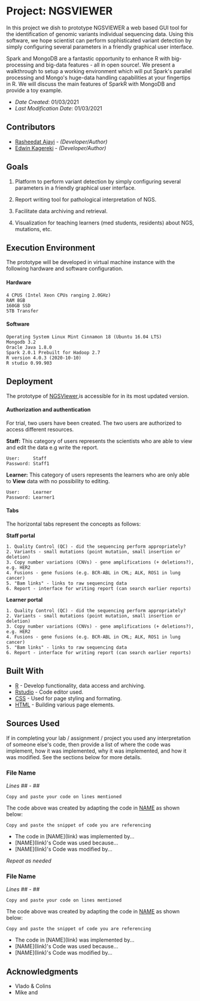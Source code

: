 <!--- The following README.md sample file was adapted from https://gist.github.com/PurpleBooth/109311bb0361f32d87a2#file-readme-template-md by Gabriella Mosquera for academic use ---> 
<!--- You may delete any comments in this sample README.md file. If needing to use as a .txt file then simply delete all comments, edit as needed, and save as a README.txt file --->

# Project: NGSVIEWER

In this project we dish to prototype NGSVIEWER a web based GUI tool for the identification of genomic variants  individual sequencing data. Using this software, we hope scientist  can perform sophisticated variant detection by simply configuring several parameters in a friendly graphical user interface.

Spark and MongoDB are a fantastic opportunity to enhance R with big-processing and big-data features - all in open source!. We present a walkthrough to setup a working environment which will put Spark's parallel
processing and Mongo's huge-data handling capabilities at your fingertips in R. We will discuss the main features of SparkR with MongoDB and provide a toy example.

* *Date Created*: 01/03/2021
* *Last Modification Date*: 01/03/2021

## Contributors

* [Rasheedat Ajayi](Rasheedat.Ajayi@dal.ca) - *(Developer/Author)*
* [Edwin Kagereki](Kagereki@dal.ca) - *(Developer/Author)*


<!---* [Edwin M. Kagereki](Kagereki@dal.ca) - *(Role)*
* [Name](email@dal.ca) - *(Role)*
* [Name](email@dal.ca) - *(Role)*
* [Name](email@dal.ca) - *(Role)*
* [Name](email@dal.ca) - *(Role)*--->



## Goals

1) Platform to perform  variant detection by simply configuring several parameters in a friendly graphical user interface.

2) Report writing tool for pathological interpretation of NGS.

3) Facilitate  data archiving and retrieval.

3) Visualization for teaching learners (med students, residents) about NGS, mutations, etc.


## Execution Environment

The prototype will be developed in virtual machine instance with the following hardware and software configuration.

#### Hardware


```
4 CPUS (Intel Xeon CPUs ranging 2.0GHz)
RAM 8GB
160GB SSD
5TB Transfer

```

#### Software

```
Operating System Linux Mint Cinnamon 18 (Ubuntu 16.04 LTS)
Mongodb 3.2
Oracle Java 1.8.0
Spark 2.0.1 Prebuilt for Hadoop 2.7
R version 4.0.3 (2020-10-10)
R studio 0.99.903

```


## Deployment

The prototype  of  [NGSVIewer](https://ngsviewer.shinyapps.io/NGSViewer/),is accessible for in its most updated version.

#### Authorization and authentication

For trial, two users have been created. The two users are authorized to access different resources.

**Staff:** This category of users represents the scientists who are able to view and edit the data e.g write the report. 
```
User:     Staff
Password: Staff1

```

**Learner:** This category of users represents the learners who are only able to **View** data with no possibility to editing.

```
User:     Learner
Password: Learner1

```
#### Tabs

The horizontal tabs represent the concepts as follows: 


**Staff portal**

```
1. Quality Control (QC) - did the sequencing perform appropriately?
2. Variants - small mutations (point mutation, small insertion or deletion)
3. Copy number variations (CNVs) - gene amplifications (+ deletions?), e.g. HER2
4. Fusions - gene fusions (e.g. BCR-ABL in CML; ALK, ROS1 in lung cancer)
5. "Bam links" - links to raw sequencing data
6. Report - interface for writing report (can search earlier reports)
```

**Learner portal**

```
1. Quality Control (QC) - did the sequencing perform appropriately?
2. Variants - small mutations (point mutation, small insertion or deletion)
3. Copy number variations (CNVs) - gene amplifications (+ deletions?), e.g. HER2
4. Fusions - gene fusions (e.g. BCR-ABL in CML; ALK, ROS1 in lung cancer)
5. "Bam links" - links to raw sequencing data
6. Report - interface for writing report (can search earlier reports)
```



## Built With

<!--- Provide a list of the frameworks used to build this application, your list should include the name of the framework used, the url where the framework is available for download and what the framework was used for, see the example below --->

* [R](https://www.r-project.org) - Develop functionality, data access and archiving.
* [Rstudio](https://rstudio.com) - Code editor used.
* [CSS](https://developer.mozilla.org/en-US/docs/Web/CSS) - Used for page styling and formating.
* [HTML](https://html.com) - Building various page elements.


## Sources Used

If in completing your lab / assignment / project you used any interpretation of someone else's code, then provide a list of where the code was implement, how it was implemented, why it was implemented, and how it was modified. See the sections below for more details.

### File Name

*Lines ## - ##*

```
Copy and paste your code on lines mentioned 

```

The code above was created by adapting the code in [NAME](link) as shown below: 

```
Copy and paste the snippet of code you are referencing

```

- <!---How---> The code in [NAME](link) was implemented by...
- <!---Why---> [NAME](link)'s Code was used because...
- <!---How---> [NAME](link)'s Code was modified by...

*Repeat as needed*

### File Name

*Lines ## - ##*

```
Copy and paste your code on lines mentioned 

```

The code above was created by adapting the code in [NAME](link) as shown below: 

```
Copy and paste the snippet of code you are referencing

```

- <!---How---> The code in [NAME](link) was implemented by...
- <!---Why---> [NAME](link)'s Code was used because...
- <!---How---> [NAME](link)'s Code was modified by...


## Acknowledgments

* Vlado & Colins
* Mike and  
